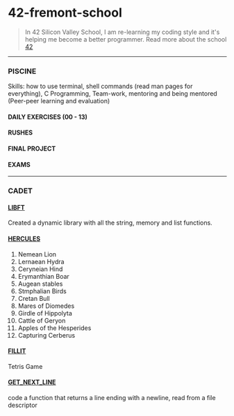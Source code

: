 # 42-fremont-school
> In 42 Silicon Valley School, I am re-learning my coding style and it's helping me become a better programmer. Read more about the school [42](https://www.42.us.org/)
___
### PISCINE
Skills: how to use terminal, shell commands (read man pages for everything), C Programming, Team-work, mentoring and being mentored (Peer-peer learning and evaluation)
#### DAILY EXERCISES (00 - 13)

#### RUSHES

#### FINAL PROJECT

#### EXAMS

___
### CADET
#### [LIBFT](https://github.com/PragathiNS/42-fremont-school/wiki/LIBFT)
Created a dynamic library with all the string, memory and list functions.

#### [HERCULES](https://github.com/PragathiNS/42-fremont-school/wiki/hercules)
1. Nemean Lion
2. Lernaean Hydra
3. Ceryneian Hind
4. Erymanthian Boar
5. Augean stables
6. Stmphalian Birds
7. Cretan Bull
8. Mares of Diomedes
9. Girdle of Hippolyta
10. Cattle of Geryon
11. Apples of the Hesperides
12. Capturing Cerberus

#### [FILLIT](https://github.com/PragathiNS/42-fremont-school/tree/master/cadet/fillit)
Tetris Game

#### [GET_NEXT_LINE](https://github.com/PragathiNS/42-fremont-school/tree/master/cadet/get_next_line)
code a function that returns a line ending with a newline, read from a file descriptor
